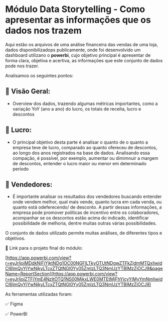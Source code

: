 # Módulo Data Storytelling - Como apresentar as informações que os dados nos trazem

Aqui estão os arquivos de uma análise financeira das vendas de uma loja, dados disponibilizadops publicamente, 
onde foi desenvolvido um dashboard utilizano o **powerbi**, cujo objetivo principal é apresentar de forma clara, objetiva e acertiva, as informações que este conjunto de
dados pode nos trazer.

Analisamos os seguintes pontos:

## 🎯 Visão Geral:

* Overview dos dados, trazendo algumas métricas importantes, como a variação YoY (ano a ano) do lucro, os totais de receita, lucro e descontos

## 🎯 Lucro:

 * O principal objetivo desta parte é analisar o quanto de o quanto a empresa teve de lucro, comparado ao quanto ofereceu de descontos, ao longo dos anos registrados na base
de dados. Analisando essa compação, é possível, por exemplo, aumentar ou dimimnuir a margem de descontos, entender o lucro maior ou menor em 
determinado período

## 🎯 Vendedores:

* É importante analisar os resultados dos vendedores buscando entender onde vendem melhor, qual mais vende, quanto lucra em cada venda, ou quanto está odeferecendo/
de desconto. A partir dessas informações, a empresa pode promover políticas de incentivo entre os colaboradores, acompanhar se os descontos estão acima do indicado,
identificar possibilidade de melhoria, dentre muitas outras várias possibilidades.

O conjunto de dados utilizado permite muitas análises, de diferentes tipos e objetivos.

🔗 Link para o projeto final do módulo:

[https://app.powerbi.com/view?r=eyJrIjoiMDdkNjFiYjktNDg1OC00NGFlLTkyOTUtNDgwZTFkZjdmMTQxIiwidCI6ImQyYjYwNjkyLTcxZTQtNGI0Yy05ZmIzLTQ3NmUzYTBlMzZiOCJ9&pageName=ReportSection](https://app.powerbi.com/view?r=eyJrIjoiZTFiYmE4NzItOTQ1NS00MjkxLWE0MTEtMjFhYjcyYjMyYmNmIiwidCI6ImQyYjYwNjkyLTcxZTQtNGI0Yy05ZmIzLTQ3NmUzYTBlMzZiOCJ9)

As ferramentas utilizadas foram:

✅ Figma

✅ PowerBI
